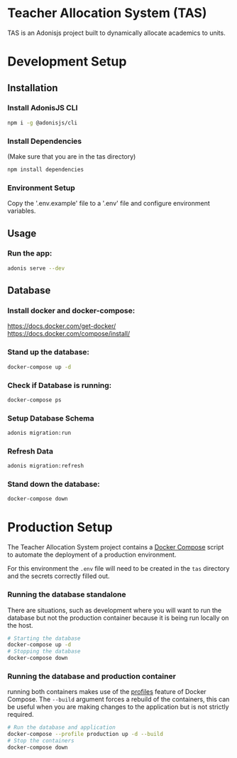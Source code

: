 # Teacher Allocation System (TAS)

TAS is an Adonisjs project built to dynamically allocate academics to units.
# Development Setup
## Installation

### Install AdonisJS CLI
```bash
npm i -g @adonisjs/cli
```

### Install Dependencies
(Make sure that you are in the tas directory)

```bash
npm install dependencies 
```

### Environment Setup
Copy the '.env.example' file to a '.env' file and configure environment variables.

## Usage

### Run the app:
```bash
adonis serve --dev
```

## Database

### Install docker and docker-compose:
https://docs.docker.com/get-docker/
https://docs.docker.com/compose/install/

### Stand up the database:
```bash
docker-compose up -d
```

### Check if Database is running:
```bash
docker-compose ps
```

### Setup Database Schema
```bash
adonis migration:run
```

### Refresh Data
```bash
adonis migration:refresh
```
### Stand down the database:
```bash
docker-compose down
```

# Production Setup
The Teacher Allocation System project contains a [Docker Compose](https://docs.docker.com/compose/) script to automate the deployment of a production environment.

For this environment the `.env` file will need to be created in the `tas` directory and the secrets correctly filled out.

### Running the database standalone
There are situations, such as development where you will want to run the database but not the production container because it is being run locally on the host. 
```bash
# Starting the database
docker-compose up -d
# Stopping the database
docker-compose down
```
### Running the database and production container
running both containers makes use of the [profiles](https://docs.docker.com/compose/profiles/) feature of Docker Compose. The `--build` argument forces a rebuild of the containers, this can be useful when you are making changes to the application but is not strictly required.
```bash
# Run the database and application
docker-compose --profile production up -d --build
# Stop the containers
docker-compose down 
```
